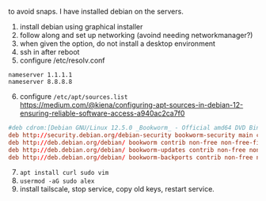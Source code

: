 to avoid snaps. I have installed debian on the servers.


1. install debian using graphical installer
2. follow along and set up networking (avoind needing networkmanager?)
3. when given the option, do not install a desktop environment
4. ssh in after reboot
5. configure /etc/resolv.conf
```
nameserver 1.1.1.1
nameserver 8.8.8.8
```
6. configure `/etc/apt/sources.list` <https://medium.com/@kiena/configuring-apt-sources-in-debian-12-ensuring-reliable-software-access-a940ac2ca7f0>
```conf
#deb cdrom:[Debian GNU/Linux 12.5.0 _Bookworm_ - Official amd64 DVD Binary-1 with firmware 20240210-11:28]/ bookworm contrib main non-free-firmware
deb http://security.debian.org/debian-security bookworm-security main contrib non-free non-free-firmware
deb http://deb.debian.org/debian/ bookworm contrib non-free non-free-firmware main 
deb http://deb.debian.org/debian/ bookworm-updates contrib non-free non-free-firmware main 
deb http://deb.debian.org/debian/ bookworm-backports contrib non-free non-free-firmware main
```
7. `apt install curl sudo vim`
8. `usermod -aG sudo alex`
9. install tailscale, stop service, copy old keys, restart service.